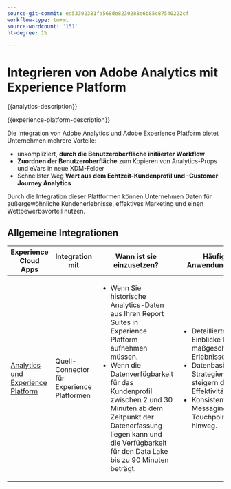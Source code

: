 ```yaml
---
source-git-commit: ed53392381fa568de8230288e6b85c87540222cf
workflow-type: tm+mt
source-wordcount: '151'
ht-degree: 1%

---
```



# Integrieren von Adobe Analytics mit Experience Platform

{{analytics-description}}

{{experience-platform-description}}

Die Integration von Adobe Analytics und Adobe Experience Platform bietet Unternehmen mehrere Vorteile:

+ unkompliziert, **durch die Benutzeroberfläche initiierter Workflow**
+ **Zuordnen der Benutzeroberfläche** zum Kopieren von Analytics-Props und eVars in neue XDM-Felder
+ Schnellster Weg **Wert aus dem Echtzeit-Kundenprofil und -Customer Journey Analytics**

Durch die Integration dieser Plattformen können Unternehmen Daten für außergewöhnliche Kundenerlebnisse, effektives Marketing und einen Wettbewerbsvorteil nutzen.

## Allgemeine Integrationen

<table>
    <thead>
        <tr>
            <th>Experience Cloud Apps</th>
            <th>Integration mit</th>
            <th>Wann ist sie einzusetzen?</th>
            <th>Häufige Anwendungsfälle</th>
        </tr>
    </thead>
    <tbody>
        <tr>
            <td><a href="https://experienceleague.adobe.com/docs/experience-platform/sources/ui-tutorials/create/adobe-applications/analytics.html" target="_blank" rel="noreferrer">Analytics und Experience Platform</a></td>
            <td>Quell-Connector für Experience Platformen</td>
            <td>
                <ul>
                    <li>Wenn Sie historische Analytics-Daten aus Ihren Report Suites in Experience Platform aufnehmen müssen.</li>
                    <li>Wenn die Datenverfügbarkeit für das Kundenprofil zwischen 2 und 30 Minuten ab dem Zeitpunkt der Datenerfassung liegen kann und die Verfügbarkeit für den Data Lake bis zu 90 Minuten beträgt.</li>
                </ul>
            </td>
            <td>
                <ul>
                    <li>Detaillierte Einblicke für maßgeschneiderte Erlebnisse.</li>
                    <li>Datenbasierte Strategien steigern die Effektivität.</li>
                    <li>Konsistentes Messaging über Touchpoints hinweg.</li>
                </ul>
            </td>
        </tr>
    </tbody>          
</table>
